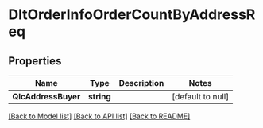 # DltOrderInfoOrderCountByAddressReq

## Properties
Name | Type | Description | Notes
------------ | ------------- | ------------- | -------------
**QlcAddressBuyer** | **string** |  | [default to null]

[[Back to Model list]](../README.md#documentation-for-models) [[Back to API list]](../README.md#documentation-for-api-endpoints) [[Back to README]](../README.md)

